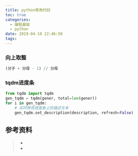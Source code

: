 ```yaml
---
title: python常用代码
toc: true
categories:
  - 编程基础
  - python
date: 2019-04-10 22:46:50
tags:
---
```








### 向上取整

```python
(分子 + 分母 - 1) // 分母
```



### tqdm进度条

```python
from tqdm import tqdm
gen_tqdm = tqdm(gener, total=len(gener))
for i in gen_tqdm:
    # 实时修改进度条上的描述文本
    gen_tqdm.set_description(description, refresh=False)
```



## 参考资料

> - []()
> - []()

